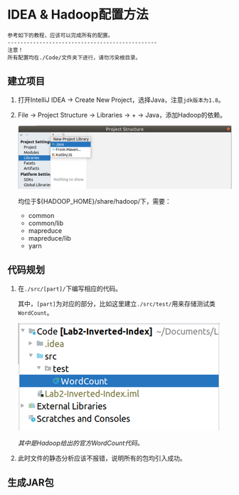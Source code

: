 # IDEA & Hadoop配置方法

```wiki
参考如下的教程，应该可以完成所有的配置。
-----------------------------------------------
注意！
所有配置均在./Code/文件夹下进行，请勿污染根目录。
```



## 建立项目

1. 打开IntelliJ IDEA -> Create New Project，选择Java，注意`jdk版本为1.8`。

2. File -> Project Structure -> Libraries -> + -> Java，添加Hadoop的依赖。

   ![image-20200418200631993](img/image-20200418200631993.png)

   均位于${HADOOP_HOME}/share/hadoop/下，需要：

   - common
   - common/lib
   - mapreduce
   - mapreduce/lib
   - yarn



## 代码规划

1. 在`./src/[part]/`下编写相应的代码。

   其中，`[part]`为对应的部分，比如这里建立`./src/test/`用来存储测试类`WordCount`。

   ![image-20200418202034912](img/image-20200418202034912.png)

   *其中是Hadoop给出的官方WordCount代码。*

2. 此时文件的静态分析应该不报错，说明所有的包均引入成功。



## 生成JAR包

